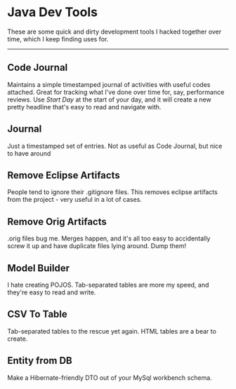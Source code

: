 # Java Dev Tools

These are some quick and dirty development tools I hacked together over time, which I keep finding uses for.

-----

## Code Journal

Maintains a simple timestamped journal of activities with useful codes attached. Great for tracking what I've done over time for, say, performance reviews. Use *Start Day* at the start of your day, and it will create a new pretty headline that's easy to read and navigate with.

## Journal

Just a timestamped set of entries. Not as useful as Code Journal, but nice to have around

## Remove Eclipse Artifacts

People tend to ignore their .gitignore files. This removes eclipse artifacts from the project - very useful in a lot of cases.

## Remove Orig Artifacts

.orig files bug me. Merges happen, and it's all too easy to accidentally screw it up and have duplicate files lying around. Dump them!

## Model Builder

I hate creating POJOS. Tab-separated tables are more my speed, and they're easy to read and write.

## CSV To Table

Tab-separated tables to the rescue yet again. HTML tables are a bear to create.

## Entity from DB

Make a Hibernate-friendly DTO out of your MySql workbench schema.


